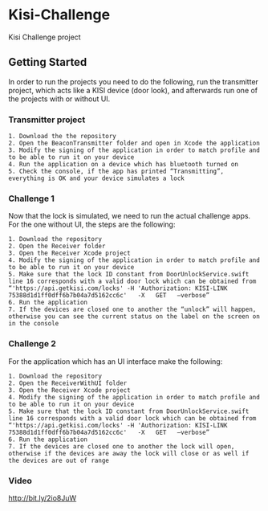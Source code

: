 # Kisi-Challenge
Kisi Challenge project


## Getting Started

In order to run the projects you need to do the following, run the transmitter project, which acts like a KISI device (door look), and afterwards run one of the projects with or without UI.

### Transmitter project

```
1. Download the the repository
2. Open the BeaconTransmitter folder and open in Xcode the application
3. Modify the signing of the application in order to match profile and to be able to run it on your device
4. Run the application on a device which has bluetooth turned on
5. Check the console, if the app has printed “Transmitting”, everything is OK and your device simulates a lock
```

### Challenge 1

Now that the lock is simulated, we need to run the actual challenge apps. For the one without UI, the steps are the following:

```
1. Download the repository
2. Open the Receiver folder
3. Open the Receiver Xcode project
4. Modify the signing of the application in order to match profile and to be able to run it on your device
5. Make sure that the lock ID constant from DoorUnlockService.swift  line 16 corresponds with a valid door lock which can be obtained from “'https://api.getkisi.com/locks' -H 'Authorization: KISI-LINK 75388d1d1ff0dff6b7b04a7d5162cc6c'   -X   GET   —verbose”
6. Run the application
7. If the devices are closed one to another the “unlock” will happen, otherwise you can see the current status on the label on the screen on in the console

```
### Challenge 2

For the application which has an UI interface make the following:

```
1. Download the repository
2. Open the ReceiverWithUI folder
3. Open the Receiver Xcode project
4. Modify the signing of the application in order to match profile and to be able to run it on your device
5. Make sure that the lock ID constant from DoorUnlockService.swift  line 16 corresponds with a valid door lock which can be obtained from “'https://api.getkisi.com/locks' -H 'Authorization: KISI-LINK 75388d1d1ff0dff6b7b04a7d5162cc6c'   -X   GET   —verbose”
6. Run the application
7. If the devices are closed one to another the lock will open, otherwise if the devices are away the lock will close or as well if the devices are out of range

```

### Video

http://bit.ly/2io8JuW
